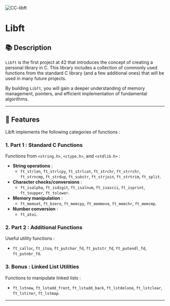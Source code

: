 ![CC-libft](https://github.com/user-attachments/assets/f3fa375c-e154-491f-9b3a-abc9770528b6)

# Libft

## 📚 Description

`Libft` is the first project at 42 that introduces the concept of creating a personal library in C.
This library includes a collection of commonly used functions from the standard C library (and a few additional ones) that will be used in many future projects.

By building `Libft`, you will gain a deeper understanding of memory management, pointers, and efficient implementation of fundamental algorithms.

---

## 🚀 Features

Libft implements the following categories of functions :

### 1. **Part 1 : Standard C Functions**
Functions from `<string.h>`, `<ctype.h>`, and `<stdlib.h>` :
- **String operations** :
  - `ft_strlen`, `ft_strlcpy`, `ft_strlcat`, `ft_strchr`, `ft_strrchr`, `ft_strncmp`, `ft_strdup`, `ft_substr`, `ft_strjoin`, `ft_strtrim`, `ft_split`.
- **Character checks/conversions** :
  - `ft_isalpha`, `ft_isdigit`, `ft_isalnum`, `ft_isascii`, `ft_isprint`, `ft_toupper`, `ft_tolower`.
- **Memory manipulation** :
  - `ft_memset`, `ft_bzero`, `ft_memcpy`, `ft_memmove`, `ft_memchr`, `ft_memcmp`.
- **Number conversion** :
  - `ft_atoi`.

### 2. **Part 2 : Additional Functions**
Useful utility functions :
- `ft_calloc`, `ft_itoa`, `ft_putchar_fd`, `ft_putstr_fd`, `ft_putendl_fd`, `ft_putnbr_fd`.

### 3. **Bonus : Linked List Utilities**
Functions to manipulate linked lists :
- `ft_lstnew`, `ft_lstadd_front`, `ft_lstadd_back`, `ft_lstdelone`, `ft_lstclear`, `ft_lstiter`, `ft_lstmap`.

---
